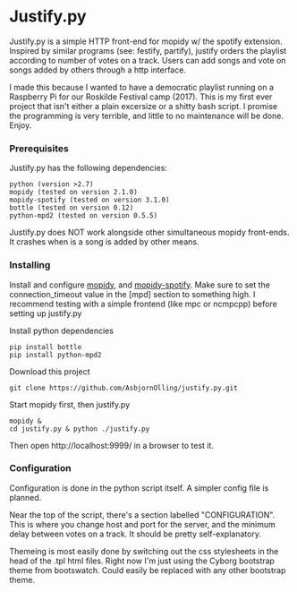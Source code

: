 # Justify.py

Justify.py is a simple HTTP front-end for mopidy w/ the spotify extension.
Inspired by similar programs (see: festify, partify), justify orders the playlist according to number of votes on a track. 
Users can add songs and vote on songs added by others through a http interface.

I made this because I wanted to have a democratic playlist running on a Raspberry Pi for our Roskilde Festival camp (2017).
This is my first ever project that isn't either a plain excersize or a shitty bash script. 
I promise the programming is very terrible, and little to no maintenance will be done. Enjoy.

### Prerequisites

Justify.py has the following dependencies:

```
python (version >2.7)
mopidy (tested on version 2.1.0)
mopidy-spotify (tested on version 3.1.0)
bottle (tested on version 0.12)
python-mpd2 (tested on version 0.5.5)
```

Justify.py does NOT work alongside other simultaneous mopidy front-ends. It crashes when is a song is added by other means.

### Installing

Install and configure [mopidy](https://github.com/mopidy/mopidy), and [mopidy-spotify](https://github.com/mopidy/mopidy-spotify). Make sure to set the connection_timeout value in the [mpd] section to something high.
I recommend testing with a simple frontend (like mpc or ncmpcpp) before setting up justify.py

Install python dependencies
```
pip install bottle
pip install python-mpd2  
```

Download this project
```
git clone https://github.com/AsbjornOlling/justify.py.git
```

Start mopidy first, then justify.py
```
mopidy &
cd justify.py & python ./justify.py
```
Then open http://localhost:9999/ in a browser to test it.

### Configuration

Configuration is done in the python script itself. A simpler config file is planned.

Near the top of the script, there's a section labelled "CONFIGURATION". This is where you change host and port for the server, and the minimum delay between votes on a track. It should be pretty self-explanatory.

Themeing is most easily done by switching out the css stylesheets in the head of the .tpl html files. Right now I'm just using the Cyborg bootstrap theme from bootswatch. Could easily be replaced with any other bootstrap theme.

‌‌‌‌
